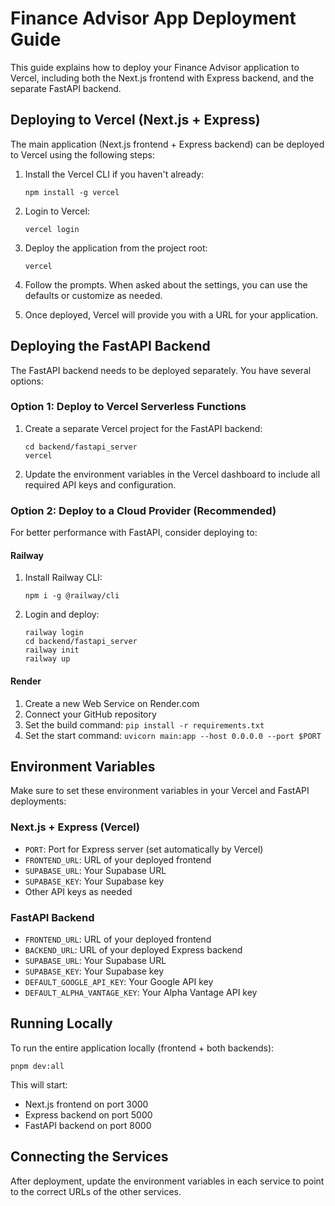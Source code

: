 # Finance Advisor App Deployment Guide

This guide explains how to deploy your Finance Advisor application to Vercel, including both the Next.js frontend with Express backend, and the separate FastAPI backend.

## Deploying to Vercel (Next.js + Express)

The main application (Next.js frontend + Express backend) can be deployed to Vercel using the following steps:

1. Install the Vercel CLI if you haven't already:
   ```
   npm install -g vercel
   ```

2. Login to Vercel:
   ```
   vercel login
   ```

3. Deploy the application from the project root:
   ```
   vercel
   ```

4. Follow the prompts. When asked about the settings, you can use the defaults or customize as needed.

5. Once deployed, Vercel will provide you with a URL for your application.

## Deploying the FastAPI Backend

The FastAPI backend needs to be deployed separately. You have several options:

### Option 1: Deploy to Vercel Serverless Functions

1. Create a separate Vercel project for the FastAPI backend:
   ```
   cd backend/fastapi_server
   vercel
   ```

2. Update the environment variables in the Vercel dashboard to include all required API keys and configuration.

### Option 2: Deploy to a Cloud Provider (Recommended)

For better performance with FastAPI, consider deploying to:

#### Railway

1. Install Railway CLI:
   ```
   npm i -g @railway/cli
   ```

2. Login and deploy:
   ```
   railway login
   cd backend/fastapi_server
   railway init
   railway up
   ```

#### Render

1. Create a new Web Service on Render.com
2. Connect your GitHub repository
3. Set the build command: `pip install -r requirements.txt`
4. Set the start command: `uvicorn main:app --host 0.0.0.0 --port $PORT`

## Environment Variables

Make sure to set these environment variables in your Vercel and FastAPI deployments:

### Next.js + Express (Vercel)
- `PORT`: Port for Express server (set automatically by Vercel)
- `FRONTEND_URL`: URL of your deployed frontend
- `SUPABASE_URL`: Your Supabase URL
- `SUPABASE_KEY`: Your Supabase key
- Other API keys as needed

### FastAPI Backend
- `FRONTEND_URL`: URL of your deployed frontend
- `BACKEND_URL`: URL of your deployed Express backend
- `SUPABASE_URL`: Your Supabase URL
- `SUPABASE_KEY`: Your Supabase key
- `DEFAULT_GOOGLE_API_KEY`: Your Google API key
- `DEFAULT_ALPHA_VANTAGE_KEY`: Your Alpha Vantage API key

## Running Locally

To run the entire application locally (frontend + both backends):

```
pnpm dev:all
```

This will start:
- Next.js frontend on port 3000
- Express backend on port 5000
- FastAPI backend on port 8000

## Connecting the Services

After deployment, update the environment variables in each service to point to the correct URLs of the other services.
